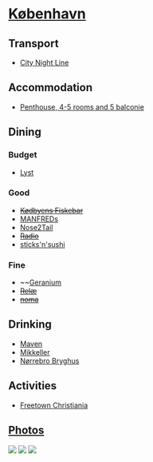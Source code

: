 # [København](http://en.wikipedia.org/wiki/K%C3%B8benhavn)

## Transport

* [City Night Line](http://www.citynightline.de/citynightline/view/en/index.shtml)

## Accommodation

* [Penthouse, 4-5 rooms and 5 balconie](http://www.airbnb.com/rooms/443684)

## Dining

### Budget

* [Lyst](https://www.facebook.com/pages/Lyst/143845635633351)

### Good

* ~~[Kødbyens Fiskebar](http://fiskebaren.dk/en/)~~
* [MANFREDs](http://manfreds.dk/)
* [Nose2Tail](http://nose2tail.dk/)
* ~~[Radio](http://restaurantradio.dk/english.asp)~~
* [sticks'n'sushi](http://www.sushi.dk/en/)

### Fine

* ~~[Geranium](http://geranium.dk/)
* ~~[Relæ](http://restaurant-relae.dk/)~~
* ~~[noma](http://www.noma.dk/main.php?lang=en)~~

## Drinking

* [Maven](http://ww.restaurantmaven.dk/)
* [Mikkeller](http://mikkeller.dk/)
* [Nørrebro Bryghus](http://noerrebrobryghus.dk/21/)

## Activities

* [Freetown Christiania](http://en.wikipedia.org/wiki/Freetown_Christiania)

## [Photos](http://www.flickr.com/photos/dylane/sets/72157630118292894/)

![](http://farm9.staticflickr.com/8001/7177222739_ebec12c095_m.jpg)
![](http://farm6.staticflickr.com/5341/7365567856_4d7679c20c_m.jpg)
![](http://farm9.staticflickr.com/8023/7172392173_4eaeb97afe_m.jpg)

